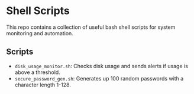 # Shell Scripts

This repo contains a collection of useful bash shell scripts for system monitoring and automation.

## Scripts

- `disk_usage_monitor.sh`: Checks disk usage and sends alerts if usage is above a threshold.
- `secure_password_gen.sh`: Generates up 100 random passwords with a character length 1-128.
